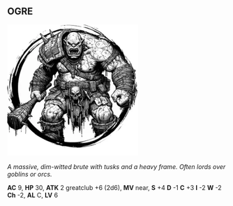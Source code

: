 ## OGRE

![](images/ogre.webp)

_A massive, dim-witted brute with tusks and a heavy frame. Often lords over goblins or orcs._

**AC** 9, **HP** 30, **ATK** 2 greatclub +6 (2d6), **MV** near, **S** +4 **D** -1 **C** +3 **I** -2 **W** -2 **Ch** -2, **AL** C, **LV** 6

